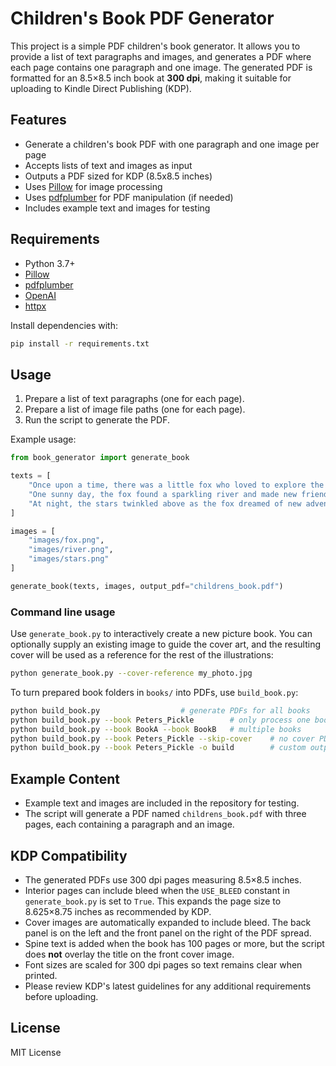 # Children's Book PDF Generator

This project is a simple PDF children's book generator. It allows you to provide a list of text paragraphs and images, and generates a PDF where each page contains one paragraph and one image. The generated PDF is formatted for an 8.5×8.5 inch book at **300 dpi**, making it suitable for uploading to Kindle Direct Publishing (KDP).

## Features

- Generate a children's book PDF with one paragraph and one image per page
- Accepts lists of text and images as input
- Outputs a PDF sized for KDP (8.5x8.5 inches)
- Uses [Pillow](https://python-pillow.org/) for image processing
- Uses [pdfplumber](https://github.com/jsvine/pdfplumber) for PDF manipulation (if needed)
- Includes example text and images for testing

## Requirements

- Python 3.7+
- [Pillow](https://python-pillow.org/)
- [pdfplumber](https://github.com/jsvine/pdfplumber)
- [OpenAI](https://github.com/openai/openai-python)
- [httpx](https://github.com/encode/httpx)

Install dependencies with:

```bash
pip install -r requirements.txt
```

## Usage

1. Prepare a list of text paragraphs (one for each page).
2. Prepare a list of image file paths (one for each page).
3. Run the script to generate the PDF.

Example usage:

```python
from book_generator import generate_book

texts = [
    "Once upon a time, there was a little fox who loved to explore the forest.",
    "One sunny day, the fox found a sparkling river and made new friends.",
    "At night, the stars twinkled above as the fox dreamed of new adventures."
]

images = [
    "images/fox.png",
    "images/river.png",
    "images/stars.png"
]

generate_book(texts, images, output_pdf="childrens_book.pdf")
```

### Command line usage

Use `generate_book.py` to interactively create a new picture book. You can
optionally supply an existing image to guide the cover art, and the resulting
cover will be used as a reference for the rest of the illustrations:

```bash
python generate_book.py --cover-reference my_photo.jpg
```

To turn prepared book folders in `books/` into PDFs, use `build_book.py`:

```bash
python build_book.py                  # generate PDFs for all books
python build_book.py --book Peters_Pickle        # only process one book
python build_book.py --book BookA --book BookB   # multiple books
python build_book.py --book Peters_Pickle --skip-cover    # no cover PDF
python build_book.py --book Peters_Pickle -o build        # custom output dir
```

## Example Content

- Example text and images are included in the repository for testing.
- The script will generate a PDF named `childrens_book.pdf` with three pages, each containing a paragraph and an image.

## KDP Compatibility

- The generated PDFs use 300 dpi pages measuring 8.5×8.5 inches.
- Interior pages can include bleed when the ``USE_BLEED`` constant in
  ``generate_book.py`` is set to ``True``. This expands the page size to
  8.625×8.75 inches as recommended by KDP.
- Cover images are automatically expanded to include bleed. The back panel is on the left and the front panel on the right of the PDF spread.
- Spine text is added when the book has 100 pages or more, but the script does **not** overlay the title on the front cover image.
- Font sizes are scaled for 300 dpi pages so text remains clear when printed.
- Please review KDP's latest guidelines for any additional requirements before uploading.

## License

MIT License
